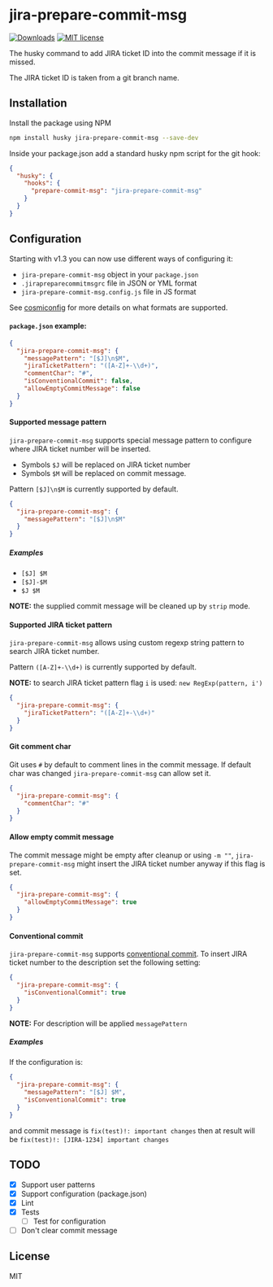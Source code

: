 # jira-prepare-commit-msg
[![Downloads](https://img.shields.io/npm/dm/jira-prepare-commit-msg)](https://www.npmjs.com/package/jira-prepare-commit-msg)
[![MIT license](https://img.shields.io/npm/l/jira-prepare-commit-msg)](http://opensource.org/licenses/MIT)

The husky command to add JIRA ticket ID into the commit message if it is missed.

The JIRA ticket ID is taken from a git branch name.

## Installation

Install the package using NPM

```bash
npm install husky jira-prepare-commit-msg --save-dev
```

Inside your package.json add a standard husky npm script for the git hook:

```json
{
  "husky": {
    "hooks": {
      "prepare-commit-msg": "jira-prepare-commit-msg"
    }
  }
}
```

## Configuration

Starting with v1.3 you can now use different ways of configuring it:

* `jira-prepare-commit-msg` object in your `package.json`
* `.jirapreparecommitmsgrc` file in JSON or YML format
* `jira-prepare-commit-msg.config.js` file in JS format

See [cosmiconfig](https://github.com/davidtheclark/cosmiconfig) for more details on what formats are supported.

#### `package.json` example:

```json
{
  "jira-prepare-commit-msg": {
    "messagePattern": "[$J]\n$M",
    "jiraTicketPattern": "([A-Z]+-\\d+)",
    "commentChar": "#",
    "isConventionalCommit": false,
    "allowEmptyCommitMessage": false
  }
}
```

#### Supported message pattern

`jira-prepare-commit-msg` supports special message pattern to configure where JIRA ticket number will be inserted. 
* Symbols `$J` will be replaced on JIRA ticket number
* Symbols `$M` will be replaced on commit message.
 
Pattern `[$J]\n$M` is currently supported by default. 

```json
{
  "jira-prepare-commit-msg": {
    "messagePattern": "[$J]\n$M"
  }
}
```

##### Examples

* `[$J] $M`
* `[$J]-$M`
* `$J $M`

**NOTE:** the supplied commit message will be cleaned up by `strip` mode.

#### Supported JIRA ticket pattern

`jira-prepare-commit-msg` allows using custom regexp string pattern to search JIRA ticket number.

Pattern `([A-Z]+-\\d+)` is currently supported by default. 

**NOTE:** to search JIRA ticket pattern flag `i` is used: `new RegExp(pattern, i')`  

```json
{
  "jira-prepare-commit-msg": {
    "jiraTicketPattern": "([A-Z]+-\\d+)"
  }
}
```

#### Git comment char

Git uses `#` by default to comment lines in the commit message. If default char was changed `jira-prepare-commit-msg` can allow set it.

```json
{
  "jira-prepare-commit-msg": {
    "commentChar": "#"
  }
}
```

#### Allow empty commit message

The commit message might be empty after cleanup or using `-m ""`, `jira-prepare-commit-msg` might insert the JIRA ticket number anyway if this flag is set.

```json
{
  "jira-prepare-commit-msg": {
    "allowEmptyCommitMessage": true
  }
}
```

#### Conventional commit

`jira-prepare-commit-msg` supports [conventional commit](https://www.conventionalcommits.org). To insert JIRA
ticket number to the description set the following setting:

```json
{
  "jira-prepare-commit-msg": {
    "isConventionalCommit": true
  }
}
```

**NOTE:** For description will be applied `messagePattern`

##### Examples

If the configuration is:

```json
{
  "jira-prepare-commit-msg": {
    "messagePattern": "[$J] $M",
    "isConventionalCommit": true
  }
}
``` 

and commit message is `fix(test)!: important changes` then at result will be `fix(test)!: [JIRA-1234] important changes`

## TODO

- [x] Support user patterns
- [x] Support configuration (package.json)
- [x] Lint
- [x] Tests
  - [ ] Test for configuration
- [ ] Don't clear commit message

## License

MIT
